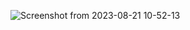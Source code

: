 ![Screenshot from 2023-08-21 10-52-13](https://github.com/GuillaumeSimonet17/42-tronc-commun/assets/84441663/cd03cb2c-cc33-4b3b-83eb-d4d79cdd79ea)
